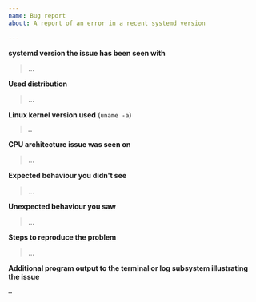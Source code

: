 ```yaml
---
name: Bug report
about: A report of an error in a recent systemd version

---
```


**systemd version the issue has been seen with**
 > …

<!-- **NOTE:** Do not submit bug reports about anything but the two most recently released *major* systemd versions upstream! -->
<!--           If there have been multiple stable releases for that major version, please consider updating to a recent one before reporting an issue. -->
<!--           When using a distro package, please make sure that the version reported is meaningful for upstream. -->
<!-- See https://github.com/systemd/systemd-stable/releases for the list of most recent releases. -->
<!-- For older version please use distribution trackers (see https://systemd.io/CONTRIBUTING#filing-issues). -->

**Used distribution**
 > …

**Linux kernel version used** (`uname -a`)
<!-- Make sure to enclose the pasted kernel version in `backticks`, so that
     GitHub doesn't convert the `#` character typically included in it into a
     reference to old GitHub issues. -->
 > `…`

**CPU architecture issue was seen on**
 > …

**Expected behaviour you didn't see**
 > …

**Unexpected behaviour you saw**
 > …

**Steps to reproduce the problem**
 > …

**Additional program output to the terminal or log subsystem illustrating the issue**

<!-- Please paste relevant program terminal or journal output here, ideally
     when generated in debug mode (try setting the SYSTEMD_LOG_LEVEL=debug
     environment variable). For very long copy/pasted data consider using a
     service like https://gist.github.com/. Where copy/paste is not possible
     (for example early boot or late shutdown), a photo of the screen might do
     too, but text is always much preferred. -->
```text
…
```
